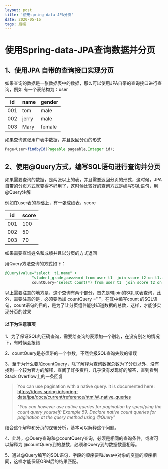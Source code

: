 ```yaml
---
layout: post
title: '使用spring-data-JPA分页'
date: 2020-05-16
tags: 后端
---
```


# 使用Spring-data-JPA查询数据并分页

## 1、使用JPA 自带的查询接口实现分页

如果查询的数据是一张数据表中的数据，那么可以使用JPA自带的查询接口进行查询，例如 有一个表结构为：user

| id   | name  | gender |
| ---- | ----- | ------ |
| 001  | tom   | male   |
| 002  | jerry | male   |
| 003  | Mary  | female |

如果查询这张用户表中数据，并且返回分页的形式

```java
Page<User>findbyId(Pageable pageable,Integer id);
```

## 2、使用@Query方式，编写SQL语句进行查询并分页

如果需要查询的数据，是两张以上的表，并且需要返回分页的形式，这时候，JPA自带的分页方式就变得不好用了，这时候比较好的查询方式是编写SQL语句，用@Query注解

例如在user表的基础上，有一张成绩表，score



| id   | score |
| ---- | ----- |
| 001  | 100   |
| 002  | 50    |
| 003  | 70    |

如果需要查询姓名和成绩并且以分页的方式返回

用Query方法查询的方式如下：

```sql
@Query(value="select  t1.name" +
            "student_grade,password from user t1  join score t2 on t1.id= t2.id",
            countQuery="select count(*) from user t1  join score t2 on t1.id= t2.id ",nativeQuery = true)
```

以上需要注意的地方是，这个查询有两个部分，首先是带join的SQL联表查询，此外，需要注意的是，必须要添加 countQuery =“ ”，在其中编写count 的SQL语句，count语句的目的，是为了让分页组件能够知道数据的总数，这样，才能够实现分页的效果



#### 以下为注意事项

1、为了保证SQL的正确查询，需要给查询的表添加一个别名，在没有别名的情况下，有时候会报错

2、countQuery是必须带的一个参数，不然会报SQL查询失败的错误

3、至于为什么要加countQuery，除了解释为查询数据总数为了分页以外，没有找到一个较为官方的解释，查阅了好多资料，几乎没有发现好的解答，直到看到Stack Overflow上的一条回复

> You can use pagination with a native query. It is documented here: https://docs.spring.io/spring-data/jpa/docs/current/reference/html/#_native_queries
>
> "*You can however use native queries for pagination by specifying the count query yourself: Example 59. Declare native count queries for pagination at the query method using @Query*"

结合这个解释和分页的逻辑分析，基本可以解释这个问题。

4、此外，@Query查询和@countQuery查询，必须是相同的查询条件，或者可以解释为 @countQuery到的总数，必须和Query到的数据数量相等。

5、通过@Query编写的SQL语句，字段的顺序要和Java中对象的变量的顺序相同，这样才能保证ORM后的结果匹配。

